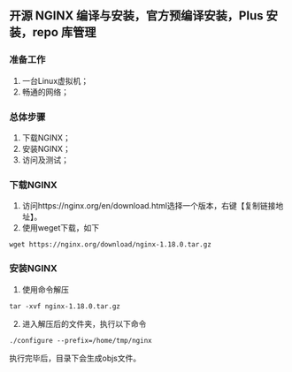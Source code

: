 ## 开源 NGINX 编译与安装，官方预编译安装，Plus 安装，repo 库管理
### 准备工作

1. 一台Linux虚拟机；
2. 畅通的网络；

### 总体步骤

1. 下载NGINX；
2. 安装NGINX；
3. 访问及测试；

### 下载NGINX

1. 访问https://nginx.org/en/download.html选择一个版本，右键【复制链接地址】。
2. 使用weget下载，如下

```shell
wget https://nginx.org/download/nginx-1.18.0.tar.gz
```

### 安装NGINX

1. 使用命令解压

```
tar -xvf nginx-1.18.0.tar.gz
```

2. 进入解压后的文件夹，执行以下命令

```
./configure --prefix=/home/tmp/nginx
```

执行完毕后，目录下会生成objs文件。
